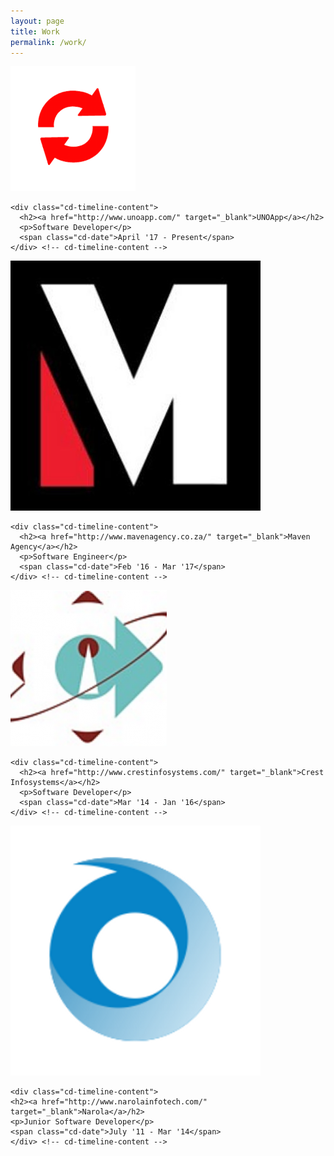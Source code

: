 ```yaml
---
layout: page
title: Work
permalink: /work/
---
```


<section id="cd-timeline" class="cd-container">
  <div class="cd-timeline-block">
    <div class="cd-timeline-img cd-picture">
      <img src="/images/uno.png" alt="Picture">
    </div> <!-- cd-timeline-img -->

    <div class="cd-timeline-content">
      <h2><a href="http://www.unoapp.com/" target="_blank">UNOApp</a></h2>
      <p>Software Developer</p>
      <span class="cd-date">April '17 - Present</span>
    </div> <!-- cd-timeline-content -->
  </div> <!-- cd-timeline-block -->

  <div class="cd-timeline-block">
    <div class="cd-timeline-img cd-movie">
      <img src="/images/maven.jpg" alt="Movie">
    </div> <!-- cd-timeline-img -->

    <div class="cd-timeline-content">
      <h2><a href="http://www.mavenagency.co.za/" target="_blank">Maven Agency</a></h2>
      <p>Software Engineer</p>
      <span class="cd-date">Feb '16 - Mar '17</span>
    </div> <!-- cd-timeline-content -->
  </div> <!-- cd-timeline-block -->

  <div class="cd-timeline-block">
    <div class="cd-timeline-img cd-picture">
      <img src="/images/crest.png" alt="Picture">
    </div> <!-- cd-timeline-img -->

    <div class="cd-timeline-content">
      <h2><a href="http://www.crestinfosystems.com/" target="_blank">Crest Infosystems</a></h2>
      <p>Software Developer</p>
      <span class="cd-date">Mar '14 - Jan '16</span>
    </div> <!-- cd-timeline-content -->
  </div> <!-- cd-timeline-block -->

  <div class="cd-timeline-block">
    <div class="cd-timeline-img cd-location">
      <img src="/images/narola.png" alt="Location">
    </div> <!-- cd-timeline-img -->

    <div class="cd-timeline-content">
    <h2><a href="http://www.narolainfotech.com/" target="_blank">Narola</a>/h2>
    <p>Junior Software Developer</p>
    <span class="cd-date">July '11 - Mar '14</span>
    </div> <!-- cd-timeline-content -->
  </div> <!-- cd-timeline-block -->

</section> <!-- cd-timeline -->
